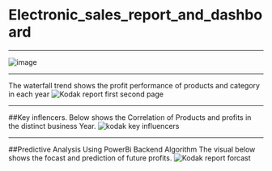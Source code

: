 # Electronic_sales_report_and_dashboard
______________
![image](https://user-images.githubusercontent.com/91569726/176585079-e1d29924-83cf-4ee8-87a8-74a43daa7983.png)
_________
The waterfall trend shows the profit performance of products and category in each year
![Kodak report first second page](https://user-images.githubusercontent.com/91569726/176585379-93c7dcd9-439c-40ec-a0c1-3ef6c9881fae.jpg)
________________
##Key inflencers.
Below shows the Correlation of Products and profits in the distinct business Year.
![kodak key influencers](https://user-images.githubusercontent.com/91569726/176586131-7d07e5c9-f88f-4ba2-ad14-1a8fa2936059.jpg)

__________
##Predictive Analysis Using PowerBi Backend Algorithm
The visual below shows the focast and prediction of future profits. 
![Kodak report forcast](https://user-images.githubusercontent.com/91569726/176585756-d79e0a5f-6516-409a-9581-9979cf304c2f.jpg)
